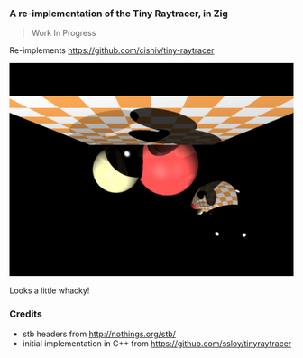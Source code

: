 ### A re-implementation of the Tiny Raytracer, in Zig

> Work In Progress

Re-implements https://github.com/cishiv/tiny-raytracer

![test.png](./test.png)

Looks a little whacky!

### Credits

- stb headers from http://nothings.org/stb/
- initial implementation in C++ from https://github.com/ssloy/tinyraytracer